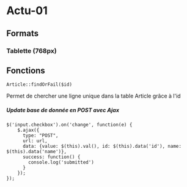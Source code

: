 # Actu-01

## Formats
### Tablette (768px)



## Fonctions 

``` Article::findOrFail($id) ```

Permet de chercher une ligne unique dans la table Article grâce à l'id




##### Update base de donnée en POST avec Ajax

```
$('input.checkbox').on('change', function(e) {
    $.ajax({
      type: "POST",
      url: url,
      data: {value: $(this).val(), id: $(this).data('id'), name: $(this).data('name')},
      success: function() {
        console.log('submitted')
      }
    });
});
```

